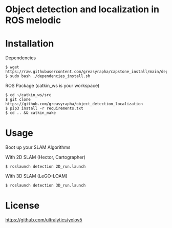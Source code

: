 # Object detection and localization in ROS melodic

# Installation
Dependencies
```
$ wget https://raw.githubusercontent.com/greasyrapha/capstone_install/main/dependencies_install.sh
$ sudo bash ./dependencies_install.sh
```
ROS Package (catkin_ws is your workspace)
```
$ cd ~/catkin_ws/src
$ git clone https://github.com/greasyrapha/object_detection_localization
$ pip3 install -r requirements.txt
$ cd .. && catkin_make
```

# Usage
Boot up your SLAM Algorithms   
   
With 2D SLAM (Hector, Cartographer)
```
$ roslaunch detection 2D_run.launch
```
With 3D SLAM (LeGO-LOAM)
```
$ roslaunch detection 3D_run.launch
```


# License
https://github.com/ultralytics/yolov5
